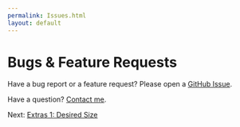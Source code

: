 ```yaml
---
permalink: Issues.html
layout: default
---
```


Bugs & Feature Requests
==

<!-- TEMPLATE START -->

Have a bug report or a feature request?  Please open a [GitHub Issue](https://github.com/charlesmchen/WeView2/issues). 

Have a question?  [Contact me](mailto:charlesmchen@gmail.com).


<!-- TEMPLATE END -->

Next\: [Extras 1: Desired Size](ExtrasDesiredSize.html)